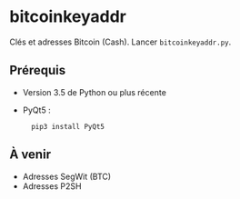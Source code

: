 bitcoinkeyaddr
==============

Clés et adresses Bitcoin (Cash). Lancer `bitcoinkeyaddr.py`.

Prérequis
---------

- Version 3.5 de Python ou plus récente
- PyQt5 :

        pip3 install PyQt5


À venir
-------

- Adresses SegWit (BTC)
- Adresses P2SH